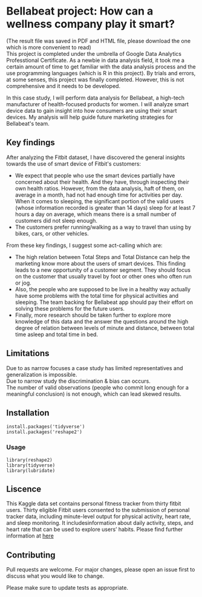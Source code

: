 # Bellabeat project: How can a wellness company play it smart?

(The result file was saved in PDF and HTML file, please download the one which is more convenient to read) <br />
This project is completed under the umbrella of Google Data Analytics Professtional Certificate. 
As a newbie in data analysis field, it took me a certain amount of time to get familiar with the data analysis process and the use programming languages (which is R in this project). By trials and errors, at some senses, this project was finally completed. However, this is not comprehensive and it needs to be developed.

In this case study, I will perform data analysis for Bellabeat, a high-tech manufacturer of health-focused products for women. I will analyze smart device data to gain insight into how consumers are using their smart devices. My analysis will help guide future marketing strategies for Bellabeat's team. 
## Key findings
After analyzing the Fitbit dataset, I have discovered the general insights towards the use of smart device of Fitbit's customers:<br />
* We  expect that people who use the smart devices partially have concerned about their health. And they have, through inspecting their own health ratios. However, from the data analysis, haft of them, on average in a month, had not had enough time for activities per day. When it comes to sleeping, the significant portion of the valid users (whose information recorded is greater than 14 days) sleep for at least 7 hours a day on average, which means there is a small number of customers did not sleep enough.
* The customers prefer running/walking as a way to travel than using by bikes, cars, or other vehicles.

From these key findings, I suggest some act-calling which are: <br /> 
* The high relation between Total Steps and Total Distance can help the marketing know more about the users of smart devices. This finding leads to a new opportunity of a customer segment. They should focus on the customer that usually travel by foot or other ones who often run or jog. <br /> 
* Also, the people who are supposed to be live in a healthy way actually have some problems with the total time for physical activities and sleeping. The team backing for Bellabeat app should pay their effort on solving these problems for the future users.<br />
* Finally, more research should be taken further to explore more knowledge of this data and the answer the questions around the high degree of relation between levels of minute and distance, between total time asleep and total time in bed. 

## Limitations

Due to as narrow focuses a case study has limited representatives and generalization is impossible. <br />
Due to narrow study the discrimination & bias can occurs.<br />
The number of valid observations (people who commit long enough for a meaningful conclusion) is not enough, which can lead skewed results.

## Installation
``` 
install.packages('tidyverse')
install.packages('reshape2')
```
### Usage
```
library(reshape2)
library(tidyverse)
library(lubridate)
```

## Liscence
This Kaggle data set contains personal fitness tracker from thirty fitbit users. Thirty eligible Fitbit users consented to the submission of personal tracker data, including minute-level output for physical activity, heart rate, and sleep monitoring. It includesinformation about daily activity, steps, and heart rate that can be used to explore users’ habits. Please find further information at [here](https://www.kaggle.com/datasets/arashnic/fitbit)

## Contributing
Pull requests are welcome. For major changes, please open an issue first to discuss what you would like to change.

Please make sure to update tests as appropriate.
